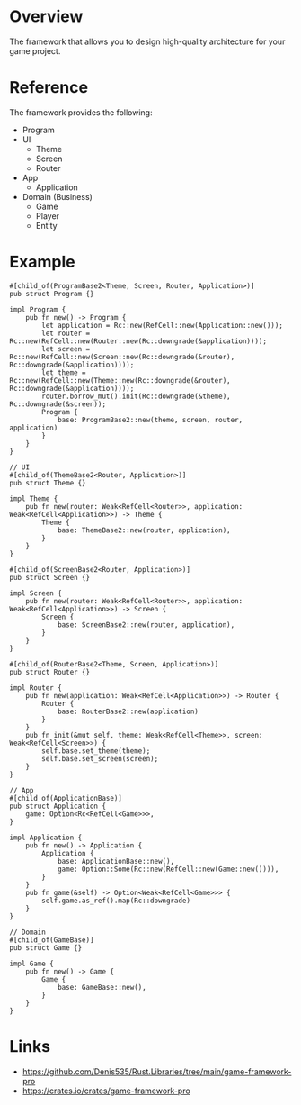 # Overview

The framework that allows you to design high-quality architecture for your game project.

# Reference

The framework provides the following:

- Program
- UI
    - Theme
    - Screen
    - Router
- App
    - Application
- Domain (Business)
    - Game
    - Player
    - Entity

# Example

```
#[child_of(ProgramBase2<Theme, Screen, Router, Application>)]
pub struct Program {}

impl Program {
    pub fn new() -> Program {
        let application = Rc::new(RefCell::new(Application::new()));
        let router = Rc::new(RefCell::new(Router::new(Rc::downgrade(&application))));
        let screen = Rc::new(RefCell::new(Screen::new(Rc::downgrade(&router), Rc::downgrade(&application))));
        let theme = Rc::new(RefCell::new(Theme::new(Rc::downgrade(&router), Rc::downgrade(&application))));
        router.borrow_mut().init(Rc::downgrade(&theme), Rc::downgrade(&screen));
        Program {
            base: ProgramBase2::new(theme, screen, router, application)
        }
    }
}

// UI
#[child_of(ThemeBase2<Router, Application>)]
pub struct Theme {}

impl Theme {
    pub fn new(router: Weak<RefCell<Router>>, application: Weak<RefCell<Application>>) -> Theme {
        Theme {
            base: ThemeBase2::new(router, application),
        }
    }
}

#[child_of(ScreenBase2<Router, Application>)]
pub struct Screen {}

impl Screen {
    pub fn new(router: Weak<RefCell<Router>>, application: Weak<RefCell<Application>>) -> Screen {
        Screen {
            base: ScreenBase2::new(router, application),
        }
    }
}

#[child_of(RouterBase2<Theme, Screen, Application>)]
pub struct Router {}

impl Router {
    pub fn new(application: Weak<RefCell<Application>>) -> Router {
        Router {
            base: RouterBase2::new(application)
        }
    }
    pub fn init(&mut self, theme: Weak<RefCell<Theme>>, screen: Weak<RefCell<Screen>>) {
        self.base.set_theme(theme);
        self.base.set_screen(screen);
    }
}

// App
#[child_of(ApplicationBase)]
pub struct Application {
    game: Option<Rc<RefCell<Game>>>,
}

impl Application {
    pub fn new() -> Application {
        Application {
            base: ApplicationBase::new(),
            game: Option::Some(Rc::new(RefCell::new(Game::new()))),
        }
    }
    pub fn game(&self) -> Option<Weak<RefCell<Game>>> {
        self.game.as_ref().map(Rc::downgrade)
    }
}

// Domain
#[child_of(GameBase)]
pub struct Game {}

impl Game {
    pub fn new() -> Game {
        Game {
            base: GameBase::new(),
        }
    }
}
```

# Links

- https://github.com/Denis535/Rust.Libraries/tree/main/game-framework-pro
- https://crates.io/crates/game-framework-pro

